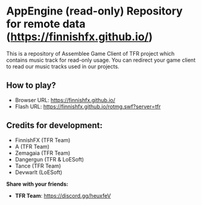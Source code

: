 # AppEngine (read-only) Repository for remote data (https://finnishfx.github.io/)

This is a repository of Assemblee Game Client of TFR project which contains music track for read-only usage. You can redirect your game client to read our music tracks used in our projects.

## How to play?
- Browser URL: https://finnishfx.github.io/
- Flash URL: https://finnishfx.github.io/rotmg.swf?server=tfr

## Credits for development:
- FinnishFX (TFR Team)
- A (TFR Team)
- Zemagaia (TFR Team)
- Dangergun (TFR & LoESoft)
- Tance (TFR Team)
- Devwarlt (LoESoft)

**Share with your friends:**
- **TFR Team**: https://discord.gg/heuxfeV

